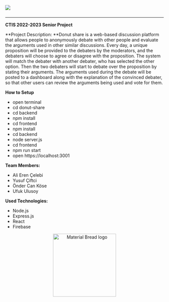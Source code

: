 
[![](https://i.ibb.co/9rMY14h/banner.png)](https://i.ibb.co/9rMY14h/banner.png)

### 

------------

**CTIS 2022-2023 Senior Project**

**Project Description: **Donut share is a web-based discussion platform that allows people to anonymously debate with other people and evaluate the arguments used in other similar discussions. Every day, a unique proposition will be provided to the debaters by the moderators, and the debaters will choose to agree or disagree with the proposition. The system will match the debater with another debater, who has selected the other option. Then the two debaters will start to debate over the proposition by stating their arguments. The arguments used during the debate will be posted to a dashboard along with the explanation of the convinced debater, so that other users can review the arguments being used and vote for them.

**How to Setup**
- open terminal
- cd donut-share
- cd backend
- npm install
- cd frontend
- npm install
- cd backend 
- node server.js
- cd frontend
- npm run start
- open https://localhost:3001




**Team Members:**
- Ali Eren Çelebi
- Yusuf Çiftci
- Önder Can Köse
- Ufuk Ulusoy

**Used Technologies:**
- Node.js
- Express.js
- React
- Firebase 







<p align="center">
    <img width="200" src="https://i.ibb.co/k364DmH/donut.gif" alt="Material Bread logo">
</p>



